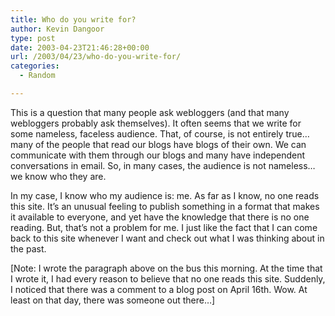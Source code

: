 ```yaml
---
title: Who do you write for?
author: Kevin Dangoor
type: post
date: 2003-04-23T21:46:28+00:00
url: /2003/04/23/who-do-you-write-for/
categories:
  - Random

---
```

This is a question that many people ask webloggers (and that many webloggers probably ask themselves). It often seems that we write for some nameless, faceless audience. That, of course, is not entirely true&#8230; many of the people that read our blogs have blogs of their own. We can communicate with them through our blogs and many have independent conversations in email. So, in many cases, the audience is not nameless&#8230; we know who they are.
  
<!--more-->


  
In my case, I know who my audience is: me. As far as I know, no one reads this site. It&#8217;s an unusual feeling to publish something in a format that makes it available to everyone, and yet have the knowledge that there is no one reading. But, that&#8217;s not a problem for me. I just like the fact that I can come back to this site whenever I want and check out what I was thinking about in the past.

[Note: I wrote the paragraph above on the bus this morning. At the time that I wrote it, I had every reason to believe that no one reads this site. Suddenly, I noticed that there was a comment to a blog post on April 16th. Wow. At least on that day, there was someone out there&#8230;]